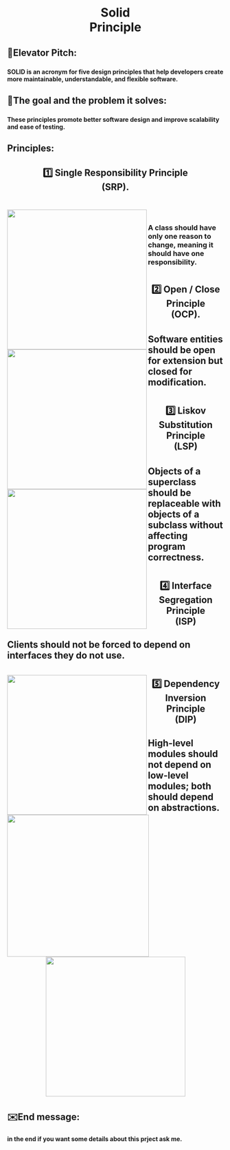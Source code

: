 <h1 align="center">Solid <br>Principle</h1>

###

<h2 align="left">👀Elevator Pitch:</h2>

###

<h4 align="left">SOLID is an acronym for five design principles that help developers create more maintainable, understandable, and flexible software.</h4>

###

<h2 align="left">🎯The goal and the problem it solves:</h2>

###

<h4 align="left">These principles promote better software design and improve scalability and ease of testing.</h4>

###

<h2 align="left">Principles:</h2>

###

<h2 align="center">1️⃣ Single Responsibility Principle <br>(SRP).</h2>

###

<br clear="both">

<img align="left" height="325" src="https://i.postimg.cc/nhN2mbKg/Example-About-SRP.png"  />

###

<h5 align="center">  </h5>

###

<h4 align="center"></h4>

###

<h6 align="center"></h6>

###

<h3 align="center"></h3>

###

<h3 align="left">A class should have only one reason to change, meaning it should have one responsibility.</h3>

###

<h6 align="center"></h6>

###

<h6 align="center"></h6>

###

<h6 align="center"></h6>

###

<h6 align="center"></h6>

###

<h6 align="center"></h6>

###

<h1 align="center"></h1>

###

<h6 align="center"></h6>

###

<h2 align="center">2️⃣ Open / Close Principle <br>(OCP).</h2>

###

<img align="left" height="325" src="https://i.postimg.cc/ZKd2DcfG/Example-About-OCP.png"  />

###

<h6 align="right"></h6>

###

<h6 align="right"></h6>

###

<h6 align="right"></h6>

###

<h2 align="left">Software entities should be open for extension but closed for modification.</h2>

###

<h6 align="right"></h6>

###

<h6 align="right"></h6>

###

<h6 align="right"></h6>

###

<h6 align="right"></h6>

###

<h6 align="right"></h6>

###

<h6 align="right"></h6>

###

<h1 align="right"></h1>

###

<h2 align="center">3️⃣ Liskov Substitution Principle <br>(LSP)</h2>

###

<img align="left" height="325" src="https://i.postimg.cc/gkty8Fqd/Example-About-LSP.png"  />

###

<h6 align="left"></h6>

###

<h6 align="left"></h6>

###

<h6 align="left"></h6>

###

<h2 align="left">Objects of a superclass should be replaceable with objects of a subclass without affecting program correctness.</h2>

###

<h6 align="left"></h6>

###

<h6 align="left"></h6>

###

<h6 align="left"></h6>

###

<h6 align="left"></h6>

###

<h6 align="left"></h6>

###

<h6 align="left"></h6>

###

<h1 align="left"></h1>

###

<h6 align="left"></h6>

###

<h2 align="center">4️⃣ Interface Segregation Principle <br>(ISP)</h2>

###

<h2 align="left">Clients should not be forced to depend on interfaces they do not use.</h2>

###

<h6 align="left"></h6>

###

<img align="left" height="325" src="https://i.postimg.cc/sD6hNkXX/Example-About-ISP-2.png"  />

###

<img align="left" height="330" src="https://i.postimg.cc/kXt1Jvb7/Example-About-ISP-1.png"  />

###

<h6 align="left"></h6>

###

<h6 align="left"></h6>

###

<h6 align="left"></h6>

###

<h6 align="left"></h6>

###

<h6 align="left"></h6>

###

<h6 align="left"></h6>

###

<h6 align="left"></h6>

###

<h6 align="left"></h6>

###

<h6 align="left"></h6>

###

<h6 align="left"></h6>

###

<h6 align="left"></h6>

###

<h6 align="left"></h6>

###

<h1 align="left"></h1>

###

<h6 align="left"></h6>

###

<h2 align="center">5️⃣ Dependency Inversion Principle <br>(DIP)</h2>

###

<h2 align="left">High-level modules should not depend on low-level modules; both should depend on abstractions.</h2>

###

<div align="center">
  <img height="325" src="https://i.postimg.cc/rw5twKjd/Example-About-DIP.png"  />
</div>

###

<h6 align="left"></h6>

###

<h6 align="left"></h6>

###

<h2 align="left">✉️End message:</h2>

###

<h4 align="left">in the end if you want some details about this prject ask me.</h4>

###
